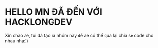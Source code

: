 # HELLO MN ĐÃ ĐẾN VỚI HACKLONGDEV

Xin chào ae, tui đã tạo ra nhóm này để ae có thể qua lại chia sẻ code cho nhau nha:))
